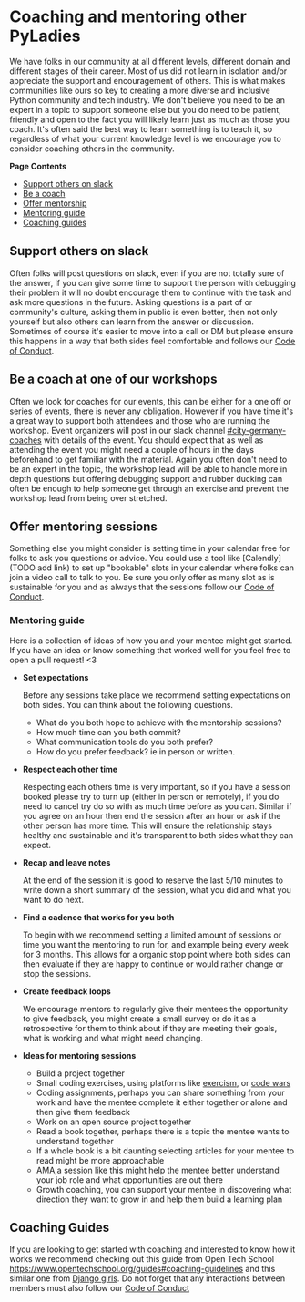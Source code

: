 # Coaching and mentoring other PyLadies

We have folks in our community at all different levels, different domain and different stages of their career. Most of us did not learn in isolation and/or appreciate the support and encouragement of others. This is what makes communities like ours so key to creating a more diverse and inclusive Python community and tech industry. We don't believe you need to be an expert in a topic to support someone else but you do need to be patient, friendly and open to the fact you will likely learn just as much as those you coach. It's often said the best way to learn something is to teach it, so regardless of what your current knowledge level is we encourage you to consider coaching others in the community.

**Page Contents**

- [Support others on slack](#support-others-on-slack)
- [Be a coach](#be-a-coach-at-one-of-our-workshops)
- [Offer mentorship](#offer-mentoring-sessions)
- [Mentoring guide](#mentoring-guide)
- [Coaching guides](#coaching-guides)

## Support others on slack

Often folks will post questions on slack, even if you are not totally sure of the answer, if you can give some time to support the person with debugging their problem it will no doubt encourage them to continue with the task and ask more questions in the future. Asking questions is a part of or community's culture, asking them in public is even better, then not only yourself but also others can learn from the answer or discussion. Sometimes of course it's easier to move into a call or DM but please ensure this happens in a way that both sides feel comfortable and follows our [Code of Conduct](https://www.pyladies.com/CodeOfConduct/).

## Be a coach at one of our workshops

Often we look for coaches for our events, this can be either for a one off or series of events, there is never any obligation. However if you have time it's a great way to support both attendees and those who are running the workshop. Event organizers will post in our slack channel [#city-germany-coaches](https://pyladies.slack.com/archives/C02U8K95FQC) with details of the event. You should expect that as well as attending the event you might need a couple of hours in the days beforehand to get familiar with the material. Again you often don't need to be an expert in the topic, the workshop lead will be able to handle more in depth questions but offering debugging support and rubber ducking can often be enough to help someone get through an exercise and prevent the workshop lead from being over stretched.

## Offer mentoring sessions

Something else you might consider is setting time in your calendar free for folks to ask you questions or advice. You could use a tool like [Calendly](TODO add link) to set up "bookable" slots in your calendar where folks can join a video call to talk to you. Be sure you only offer as many slot as is sustainable for you and as always that the sessions follow our [Code of Conduct](https://www.pyladies.com/CodeOfConduct/).

### Mentoring guide

Here is a collection of ideas of how you and your mentee might get started. If you have an idea or know something that worked well for you feel free to open a pull request! <3

- **Set expectations**
	
	Before any sessions take place we recommend setting expectations on both sides. You can think about the following questions.

	- What do you both hope to achieve with the mentorship sessions?
	- How much time can you both commit?
	- What communication tools do you both prefer?
	- How do you prefer feedback? ie in person or written.

- **Respect each other time**
	
	Respecting each others time is very important, so if you have a session booked please try to turn up (either in person or remotely), if you do need to cancel try do so with as much time before as you can. Similar if you agree on an hour then end the session after an hour or ask if the other person has more time. This will ensure the relationship stays healthy and sustainable and it's transparent to both sides what they can expect.

- **Recap and leave notes**

	At the end of the session it is good to reserve the last 5/10 minutes to write down a short summary of the session, what you did and what you want to do next.

- **Find a cadence that works for you both**

	To begin with we recommend setting a limited amount of sessions or time you want the mentoring to run for, and example being every week for 3 months. This allows for a organic stop point where both sides can then evaluate if they are happy to continue or would rather change or stop the sessions.

- **Create feedback loops**

	We encourage mentors to regularly give their mentees the opportunity to give feedback, you might create a small survey or do it as a retrospective for them to think about if they are meeting their goals, what is working and what might need changing.

- **Ideas for mentoring sessions**

	- Build a project together
	- Small coding exercises, using platforms like [exercism](), or [code wars]()
	- Coding assignments, perhaps you can share something from your work and have the mentee complete it either together or alone and then give them feedback
	- Work on an open source project together
	- Read a book together, perhaps there is a topic the mentee wants to understand together
	- If a whole book is a bit daunting selecting articles for your mentee to read might be more approachable 
	- AMA,a session like this might help the mentee better understand your job role and what opportunities are out there
	- Growth coaching, you can support your mentee in discovering what direction they want to grow in and help them build a learning plan


## Coaching Guides

If you are looking to get started with coaching and interested to know how it works we recommend checking out this guide from Open Tech School https://www.opentechschool.org/guides#coaching-guidelines and this similar one from [Django girls](https://coach.djangogirls.org/tips/). Do not forget that any interactions between members must also follow our [Code of Conduct](https://www.pyladies.com/CodeOfConduct/)

